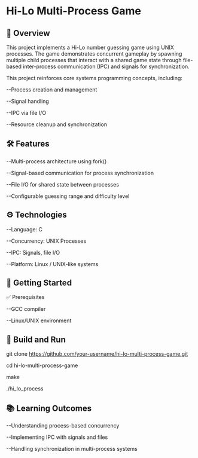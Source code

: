 # Hi-Lo Multi-Process Game

## 📌 Overview

This project implements a Hi-Lo number guessing game using UNIX processes. The game demonstrates concurrent gameplay by spawning multiple child processes that interact with a shared game state through file-based inter-process communication (IPC) and signals for synchronization.

This project reinforces core systems programming concepts, including:

--Process creation and management

--Signal handling

--IPC via file I/O

--Resource cleanup and synchronization

## 🛠 Features

--Multi-process architecture using fork()

--Signal-based communication for process synchronization

--File I/O for shared state between processes

--Configurable guessing range and difficulty level

## ⚙️ Technologies

--Language: C

--Concurrency: UNIX Processes

--IPC: Signals, file I/O

--Platform: Linux / UNIX-like systems

## 🚀 Getting Started
✅ Prerequisites

--GCC compiler

--Linux/UNIX environment

## 🔧 Build and Run
git clone https://github.com/your-username/hi-lo-multi-process-game.git

cd hi-lo-multi-process-game

make

./hi_lo_process

## 📚 Learning Outcomes

--Understanding process-based concurrency

--Implementing IPC with signals and files

--Handling synchronization in multi-process systems
